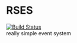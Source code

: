 # RSES
[![Build Status](https://ci.blucobalt.dev/job/rses/badge/icon)](https://ci.blucobalt.dev/job/rses/) <br>
really simple event system
